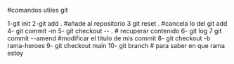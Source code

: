 #comandos utiles git

1-git init 
2-git add . #añade al repositorio 
3 git reset . #cancela lo del git add 
4- git commit -m
5- git checkout -- . # recuperar contenido
6- git log
7 git commit --amend #modificar el titulo de mis commit 
8- git checkout -b rama-heroes
9- git checkout main
10- git branch # para saber en que rama estoy
